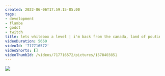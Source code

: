 ```yaml
---
created: 2022-06-06T17:59:15-05:00
tags:
- development
- flambe
- godot
- twitch
title: lets whitebox a level | i'm back from the canada, land of poutine and moose
videoDuration: 5659
videoId: '717716572'
videoShorts: []
videoThumbId: /videos/717716572/pictures/1578403851
---
```


![](20220606225915.jpg)
